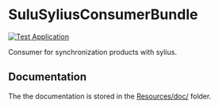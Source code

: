 # SuluSyliusConsumerBundle

[![Test Application](https://img.shields.io/github/workflow/status/sulu/SuluSyliusConsumerPlugin/Test%20application.svg?label=Test-Application)](https://github.com/sulu/SuluSyliusConsumerPlugin/actions)

Consumer for synchronization products with sylius.

## Documentation

The the documentation is stored in the
[Resources/doc/](https://github.com/sulu/SuluSyliusConsumerBundle/blob/0.x/Resources/doc) folder.
